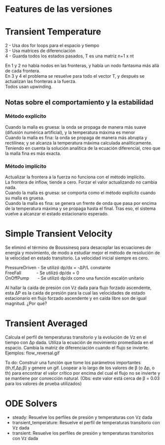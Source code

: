 # Features de las versiones


# Transient Temperature

2 - Usa dos for loops para el espacio y tiempo  
3 - Usa matrices de diferenciación  
4 - Guarda todos los estados pasados, T es una matriz n+1 x nt

En 1 y 2 no había nodos en las fronteras, y había un nodo fantasma más allá de cada frontera.  
En 3 y 4 el problema se resuelve para todo el vector T, y después se actualizan las fronteras a la fuerza.  
Todos usan upwinding.

## Notas sobre el comportamiento y la estabilidad
### Método explícito
Cuando la malla es gruesa: la onda se propaga de manera más suave (difusión numérica artificial), y la temperatura máxima es menor  
Cuando la malla es fina: la onda se propaga de manera más abrupta y rectilínea; y se alcanza la temperatura máxima calculada analíticamente.  
Teniendo en cuenta la solución analítica de la ecuación diferencial, creo que la malla fina es más exacta.

### Método implícito
Actualizar la frontera a la fuerza no funciona con el método implícito.  
La frontera de inflow, tiende a cero. Forzar el valor actualizando no cambia nada.  
Cuando la malla es gruesa: se comporta como el método explícito cuando su malla es gruesa.  
Cuando la malla es fina: se genera un frente de onda que pasa por encima de la temperatura máxima y se propaga hasta el final. Tras eso, el sistema vuelve a alcanzar el estado estacionario esperado.

# Simple Transient Velocity

Se eliminó el término de Boussinesq para desacoplar las ecuaciones de energía y movimiento, de modo a estudiar mejor el método de resolución de la velocidad en estado transitorio. La velocidad inicial siempre es cero.

PressureDriven - Se utilizó dp/dx = -ΔP/L constante  
FreeFall &emsp; &emsp;&emsp;- Se utilizó dp/dx = 0  
OnOffPump&emsp;&emsp;- Se utilizó dp/dx como una función escalón unitario

Al hallar la caída de presión con Vz dada para flujo forzado ascendente, esta ΔP es la caída de presión para la cual las velocidades de estado estacionario en flujo forzado ascendente y en caída libre son de igual magnitud. ¿Por qué?

# Transient Averaged

Calcula el perfil de temperaturas transitorio y la evolución de Vz en el tiempo con Δp dada. Utiliza la ecuación de movimiento promediada en el espacio. Cambia la matriz de diferenciación cuando el flujo se invierte. Ejemplos: flow_reversal.gif

To do: Construir una función que tome los parámetros importantes (th,tf,Δp,β) y genere un gif. Loopear a lo largo de los valores de β (o Δp, o th) para encontrar el valor crítico por encima del cual el flujo no se invierte y se mantiene por convección natural. (Obs: este valor está cerca de β = 0.03 para los valores de prueba utilizados)

# ODE Solvers

 - steady: Resuelve los perfiles de presión y temperaturas con Vz dada
 - transient_temperature: Resuelve el perfil de temperaturas transitorio con Vz dada
 - transient: Resuelve los perfiles de presión y temperaturas transitorios con Vz dada
